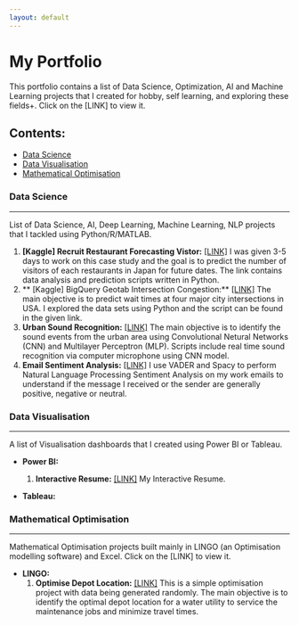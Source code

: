 ```yaml
---
layout: default
---
```


# My Portfolio
This portfolio contains a list of Data Science, Optimization, AI and Machine Learning projects that I created for hobby, self learning, and exploring these fields+. Click on the [LINK] to view it.

## Contents: 
- [Data Science](#data-science)
- [Data Visualisation](#data-visualisation)
- [Mathematical Optimisation](#mathematical-optimisation)


### Data Science
* * *
List of Data Science, AI, Deep Learning, Machine Learning, NLP projects that I tackled using Python/R/MATLAB. 

  1. **[Kaggle] Recruit Restaurant Forecasting Vistor:**  [[LINK]](https://github.com/yvien226/Useful-Python-Scripts/tree/master/Kaggle/Recruit%20Restaurant%20Visitor%20Forecasting) I was given 3-5 days to work on this case study and the goal is to predict the number of visitors of each restaurants in Japan for future dates. The link contains data analysis and prediction scripts written in Python.
  2. ** [Kaggle] BigQuery Geotab Intersection Congestion:** [[LINK]](https://github.com/yvien226/Useful-Python-Scripts/tree/master/Kaggle/BigQuery%20Geotab%20Intersection%20Congestion) The main objective is to predict wait times at four major city intersections in USA. I explored the data sets using Python and the script can be found in the given link.
  3. **Urban Sound Recognition:** [[LINK]](https://github.com/yvien226/Useful-Python-Scripts/tree/master/Deep%20Learning/Urban%20Sound%20Recognition) The main objective is to identify the sound events from the urban area using Convolutional Netural Networks (CNN) and Multilayer Perceptron (MLP). Scripts include real time sound recognition via computer microphone using CNN model.
  4. **Email Sentiment Analysis:** [[LINK]](https://github.com/yvien226/Useful-Python-Scripts/tree/master/NLP/Email%20Sentiment%20Analysis) I use VADER and Spacy to perform Natural Language Processing Sentiment Analysis on my work emails to understand if the message I received or the sender are generally positive, negative or neutral.

### Data Visualisation
* * *
A list of Visualisation dashboards that I created using Power BI or Tableau. 
* **Power BI:**
  1. **Interactive Resume:**  [[LINK]](https://bit.ly/yeevienresume2) My Interactive Resume.

* **Tableau:**

### Mathematical Optimisation
* * *
Mathematical Optimisation projects built mainly in LINGO (an Optimisation modelling software) and Excel. Click on the [LINK] to view it.
* **LINGO:**
  1. **Optimise Depot Location:** [[LINK]](https://github.com/yvien226/LINGO-Optimization/tree/master/Depot%20Location) This is a simple optimisation project with data being generated randomly. The main objective is to identify the optimal depot location for a water utility to service the maintenance jobs and minimize travel times.
